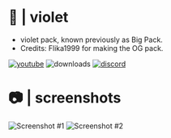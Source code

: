 # 🌹 | violet
- violet pack, known previously as Big Pack.
- Credits: Flika1999 for making the OG pack.

[![youtube](https://img.shields.io/badge/youtube-FF0000?style=for-the-badge&logo=youtube&logoColor=white)](https://youtube.com/infisraell/)
![downloads](https://img.shields.io/github/downloads/Infisrael/violet/total?style=for-the-badge)
[![discord](https://img.shields.io/badge/discord-0A66C2?style=for-the-badge&logo=discord&logoColor=white)](https://www.discord.com/invite/ZK3K6eHZN3)

# 📷 | screenshots

![Screenshot #1](https://i.imgur.com/QGnnGqs.png)
![Screenshot #2](https://i.imgur.com/qr30DEi.png)
